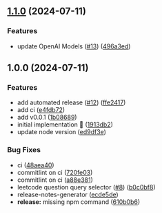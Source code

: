 ## [1.1.0](https://github.com/rpidanny/leetcode-gpt/compare/v1.0.0...v1.1.0) (2024-07-11)

### Features

* update OpenAI Models ([#13](https://github.com/rpidanny/leetcode-gpt/issues/13)) ([496a3ed](https://github.com/rpidanny/leetcode-gpt/commit/496a3ed8dc8b87610da0ef4e40731742dc8dcc19))

## 1.0.0 (2024-07-11)

### Features

* add automated release ([#12](https://github.com/rpidanny/leetcode-gpt/issues/12)) ([ffe2417](https://github.com/rpidanny/leetcode-gpt/commit/ffe24175cd167c044828cd3ba3dcf3d4d097a2fc))
* add ci ([e4fdb72](https://github.com/rpidanny/leetcode-gpt/commit/e4fdb7201dc616fd42d37a578b7ae306c416fc49))
* add v0.0.1 ([1b08689](https://github.com/rpidanny/leetcode-gpt/commit/1b08689c52c46eccc740c8fb210257824885262c))
* initial implementation 🚀 ([1913db2](https://github.com/rpidanny/leetcode-gpt/commit/1913db21db319df41ecab54e6d03d029b3974ad2))
* update node version ([ed9df3e](https://github.com/rpidanny/leetcode-gpt/commit/ed9df3e26c7fe540e7660066e2d263173406d443))

### Bug Fixes

* ci ([48aea40](https://github.com/rpidanny/leetcode-gpt/commit/48aea40a2346078c6018c8a6a05eec88fd9890f0))
* commitlint on ci ([720fe03](https://github.com/rpidanny/leetcode-gpt/commit/720fe037eb8fa2a88d04a520d15f3de2ff6c3106))
* commitlint on ci ([a88e381](https://github.com/rpidanny/leetcode-gpt/commit/a88e38127340843e4cb719cb22399d42c5448e43))
* leetcode question query selector ([#8](https://github.com/rpidanny/leetcode-gpt/issues/8)) ([b0c0bf8](https://github.com/rpidanny/leetcode-gpt/commit/b0c0bf8a739baf19030f11ded13c87bb1cd6f550))
* release-notes-generator ([ecde5de](https://github.com/rpidanny/leetcode-gpt/commit/ecde5ded42142aaa45b2b3bca617b9a1b2b676a4))
* **release:** missing npm command ([610b0b6](https://github.com/rpidanny/leetcode-gpt/commit/610b0b66a0171fd7a2b544d7d92fb44987dea4f8))
